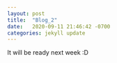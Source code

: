 ```yaml
---
layout: post
title:  "Blog_2"
date:   2020-09-11 21:46:42 -0700
categories: jekyll update
---
```


It will be ready next week :D
